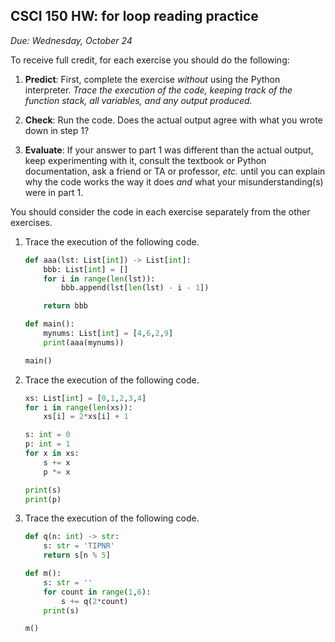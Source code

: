 CSCI 150 HW: for loop reading practice
--------------------------------------

*Due: Wednesday, October 24*

To receive full credit, for each exercise you should do the following:

1. **Predict**: First, complete the exercise *without* using the
   Python interpreter.  *Trace the execution of the code, keeping
   track of the function stack, all variables, and any output
   produced.*

2. **Check**: Run the code.  Does the actual output agree with what
   you wrote down in step 1?

3. **Evaluate**: If your answer to part 1 was different than the
   actual output, keep experimenting with it, consult the textbook or
   Python documentation, ask a friend or TA or professor, *etc.* until
   you can explain why the code works the way it does *and* what your
   misunderstanding(s) were in part 1.

You should consider the code in each exercise separately from the
other exercises.

1. Trace the execution of the following code.

    ``` python
    def aaa(lst: List[int]) -> List[int]:
        bbb: List[int] = []
        for i in range(len(lst)):
            bbb.append(lst[len(lst) - i - 1])

        return bbb

    def main():
        mynums: List[int] = [4,6,2,9]
        print(aaa(mynums))

    main()
    ```

3. Trace the execution of the following code.

    ``` python
    xs: List[int] = [0,1,2,3,4]
    for i in range(len(xs)):
        xs[i] = 2*xs[i] + 1

    s: int = 0
    p: int = 1
    for x in xs:
        s += x
        p *= x

    print(s)
    print(p)
    ```

2. Trace the execution of the following code.

    ``` python
    def q(n: int) -> str:
        s: str = 'TIPNR'
        return s[n % 5]

    def m():
        s: str = ''
        for count in range(1,6):
            s += q(2*count)
        print(s)

    m()
    ```
